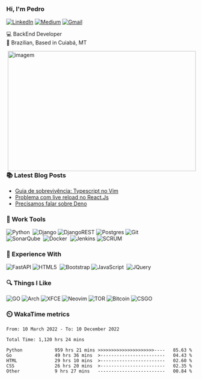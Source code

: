 ### Hi, I'm Pedro 

[![LinkedIn](https://img.shields.io/badge/pedrofonsecaa-%230077B5.svg?style=for-the-badge&logo=linkedin&logoColor=white)](https://www.linkedin.com/in/pedrofonsecaa/)
[![Medium](https://img.shields.io/badge/peidrao-12100E?style=for-the-badge&logo=medium&logoColor=white)](https://medium.com/@peidrao)
[![Gmail](https://img.shields.io/badge/contatopedrorn-D14836?style=for-the-badge&logo=gmail&logoColor=white)](mailto:contatopedrorn@gmail.com)

💻 BackEnd Developer <br />
🏡 Brazilian, Based in Cuiabá, MT 


<img align="right" alt="imagem" src="https://github.com/peidrao/peidrao/blob/main/test.png?raw=true" width="500" height="320" />
  
### :books: Latest Blog Posts

- [Guia de sobrevivência: Typescript no Vim](https://medium.com/@peidrao/guia-de-sobreviv%C3%AAncia-typescript-no-vim-81d514b9abaf)
- [Problema com live reload no React.Js](https://medium.com/@peidrao/problema-com-live-reload-no-react-js-aa083c608f2a)
- [Precisamos falar sobre Deno](https://medium.com/@peidrao/precisamos-falar-sobre-deno-e4ff31ba013f)
  
  
### :wrench: Work Tools

![Python](https://img.shields.io/badge/PYTHON-3776AB.svg?&style=flat&logo=python&logoColor=white)&nbsp;
![Django](https://img.shields.io/badge/DJANGO-%23092E20.svg?style=flat&logo=django&logoColor=white)
![DjangoREST](https://img.shields.io/badge/DJANGO-REST-ff1709?style=flat&logo=django&logoColor=white)
![Postgres](https://img.shields.io/badge/POSTGRES-%23316192.svg?&style=flat&logo=postgresql&logoColor=white)
![Git](https://img.shields.io/badge/GIT-%23F05033.svg?&style=flat&logo=git&logoColor=white)&nbsp;\
![SonarQube](https://img.shields.io/badge/SONARQUBE-4E9BCD.svg?&style=flat&logo=sonarqube&logoColor=white)&nbsp;
![Docker](https://img.shields.io/badge/DOCKER-2496ED.svg?&style=flat&logo=docker&logoColor=white)&nbsp;
![Jenkins](https://img.shields.io/badge/JENKIS-%232C5263.svg?style=flat&logo=jenkins&logoColor=white)
![SCRUM](https://img.shields.io/badge/SCRUM-6DB33F.svg?&style=flat&logo=ddd&logoColor=white)&nbsp;

### :rocket: Experience With

![FastAPI](https://img.shields.io/badge/FastAPI-005571?style=flat&logo=fastapi)
![HTML5](https://img.shields.io/badge/HTML5-E34F26.svg?&style=flat&logo=html5&logoColor=white)&nbsp;
![Bootstrap](https://img.shields.io/badge/BOOTSTRAP-%23563D7C.svg?style=flat&logo=bootstrap&logoColor=white)
![JavaScript](https://img.shields.io/badge/JAVASCRIPT-323330.svg?&style=flat&logo=javascript&logoColor=%23F7DF1E)&nbsp;
![JQuery](https://img.shields.io/badge/JQUERY-0769AD.svg?&style=flat&logo=jquery&logoColor=white)&nbsp;

### :mag: Things I Like
![GO](https://img.shields.io/badge/go-005571?style=flat&logo=go)
![Arch](https://img.shields.io/badge/ARCH%20LINUX-1793D1?logo=arch-linux&logoColor=fff&style=flat)
![XFCE](https://img.shields.io/badge/XFCE-%232284F2.svg?style=flat&logo=xfce&logoColor=white)
![Neovim](https://img.shields.io/badge/NEOVIM-%2357A143.svg?&style=flat&logo=neovim&logoColor=white)
![TOR](https://img.shields.io/badge/TOR-%237E4798.svg?style=flat&logo=tor-project&logoColor=white)
![Bitcoin](https://img.shields.io/badge/BITCOIN-0769AD.svg?&style=flat&logo=bitcoin&logoColor=black)
![CSGO](https://img.shields.io/badge/CSGO-0769AD.svg?&style=flat&logo=counterstrike&logoColor=black)&nbsp;

### :timer_clock: WakaTime metrics 

<!--START_SECTION:waka-->

```text
From: 10 March 2022 - To: 10 December 2022

Total Time: 1,120 hrs 24 mins

Python            959 hrs 21 mins >>>>>>>>>>>>>>>>>>>>>----   85.63 %
Go                49 hrs 36 mins  >------------------------   04.43 %
HTML              29 hrs 10 mins  >------------------------   02.60 %
CSS               26 hrs 20 mins  >------------------------   02.35 %
Other             9 hrs 27 mins   -------------------------   00.84 %
```

<!--END_SECTION:waka-->
